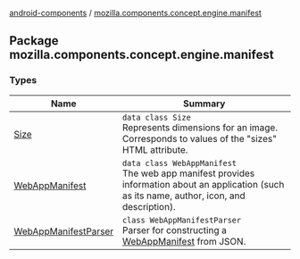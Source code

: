 [android-components](../index.md) / [mozilla.components.concept.engine.manifest](./index.md)

## Package mozilla.components.concept.engine.manifest

### Types

| Name | Summary |
|---|---|
| [Size](-size/index.md) | `data class Size`<br>Represents dimensions for an image. Corresponds to values of the "sizes" HTML attribute. |
| [WebAppManifest](-web-app-manifest/index.md) | `data class WebAppManifest`<br>The web app manifest provides information about an application (such as its name, author, icon, and description). |
| [WebAppManifestParser](-web-app-manifest-parser/index.md) | `class WebAppManifestParser`<br>Parser for constructing a [WebAppManifest](-web-app-manifest/index.md) from JSON. |
